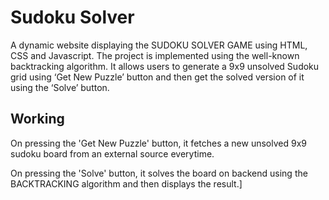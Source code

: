 # Sudoku Solver
A dynamic website displaying the SUDOKU SOLVER GAME using HTML, CSS and Javascript.
The project is implemented using the well-known backtracking algorithm. It allows users to generate a 9x9 unsolved Sudoku grid using ‘Get New Puzzle’ button and then get the solved version of it using the ‘Solve’ button.

## Working
On pressing the 'Get New Puzzle' button, it fetches a new unsolved 9x9 sudoku board from an external source everytime.

On pressing the 'Solve' button, it solves the board on backend using the BACKTRACKING algorithm and then displays the result.]
